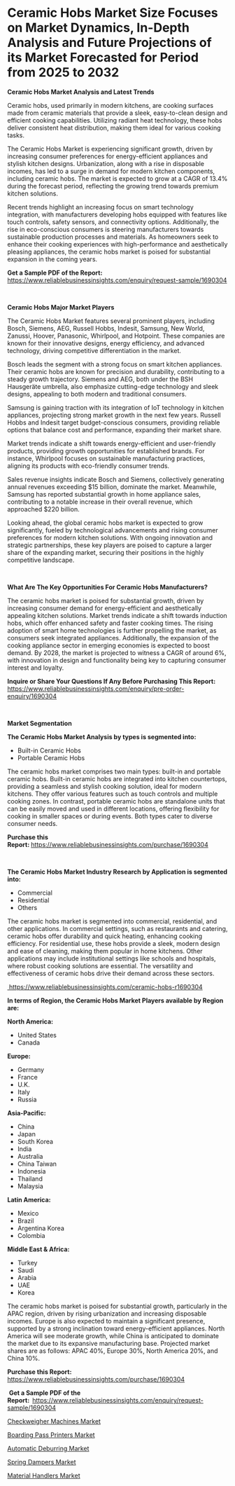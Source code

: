 <p><h1>Ceramic Hobs Market Size Focuses on Market Dynamics, In-Depth Analysis and Future Projections of its Market Forecasted for Period from 2025 to 2032</h1></p><p><strong>Ceramic Hobs Market Analysis and Latest Trends</strong></p>
<p><p>Ceramic hobs, used primarily in modern kitchens, are cooking surfaces made from ceramic materials that provide a sleek, easy-to-clean design and efficient cooking capabilities. Utilizing radiant heat technology, these hobs deliver consistent heat distribution, making them ideal for various cooking tasks.</p><p>The Ceramic Hobs Market is experiencing significant growth, driven by increasing consumer preferences for energy-efficient appliances and stylish kitchen designs. Urbanization, along with a rise in disposable incomes, has led to a surge in demand for modern kitchen components, including ceramic hobs. The market is expected to grow at a CAGR of 13.4% during the forecast period, reflecting the growing trend towards premium kitchen solutions.</p><p>Recent trends highlight an increasing focus on smart technology integration, with manufacturers developing hobs equipped with features like touch controls, safety sensors, and connectivity options. Additionally, the rise in eco-conscious consumers is steering manufacturers towards sustainable production processes and materials. As homeowners seek to enhance their cooking experiences with high-performance and aesthetically pleasing appliances, the ceramic hobs market is poised for substantial expansion in the coming years.</p></p>
<p><strong>Get a Sample PDF of the Report:&nbsp;</strong> <a href="https://www.reliablebusinessinsights.com/enquiry/request-sample/1690304?utm_campaign=1847&utm_medium=2&utm_source=Github&utm_content=ia&utm_term=19022025&utm_id=ceramic-hobs">https://www.reliablebusinessinsights.com/enquiry/request-sample/1690304</a></p>
<p>&nbsp;</p>
<p><strong>Ceramic Hobs Major Market Players</strong></p>
<p><p>The Ceramic Hobs Market features several prominent players, including Bosch, Siemens, AEG, Russell Hobbs, Indesit, Samsung, New World, Zanussi, Hoover, Panasonic, Whirlpool, and Hotpoint. These companies are known for their innovative designs, energy efficiency, and advanced technology, driving competitive differentiation in the market.</p><p>Bosch leads the segment with a strong focus on smart kitchen appliances. Their ceramic hobs are known for precision and durability, contributing to a steady growth trajectory. Siemens and AEG, both under the BSH Hausgeräte umbrella, also emphasize cutting-edge technology and sleek designs, appealing to both modern and traditional consumers.</p><p>Samsung is gaining traction with its integration of IoT technology in kitchen appliances, projecting strong market growth in the next few years. Russell Hobbs and Indesit target budget-conscious consumers, providing reliable options that balance cost and performance, expanding their market share.</p><p>Market trends indicate a shift towards energy-efficient and user-friendly products, providing growth opportunities for established brands. For instance, Whirlpool focuses on sustainable manufacturing practices, aligning its products with eco-friendly consumer trends.</p><p>Sales revenue insights indicate Bosch and Siemens, collectively generating annual revenues exceeding $15 billion, dominate the market. Meanwhile, Samsung has reported substantial growth in home appliance sales, contributing to a notable increase in their overall revenue, which approached $220 billion.</p><p>Looking ahead, the global ceramic hobs market is expected to grow significantly, fueled by technological advancements and rising consumer preferences for modern kitchen solutions. With ongoing innovation and strategic partnerships, these key players are poised to capture a larger share of the expanding market, securing their positions in the highly competitive landscape.</p></p>
<p>&nbsp;</p>
<p><strong>What Are The Key Opportunities For Ceramic Hobs Manufacturers?</strong></p>
<p><p>The ceramic hobs market is poised for substantial growth, driven by increasing consumer demand for energy-efficient and aesthetically appealing kitchen solutions. Market trends indicate a shift towards induction hobs, which offer enhanced safety and faster cooking times. The rising adoption of smart home technologies is further propelling the market, as consumers seek integrated appliances. Additionally, the expansion of the cooking appliance sector in emerging economies is expected to boost demand. By 2028, the market is projected to witness a CAGR of around 6%, with innovation in design and functionality being key to capturing consumer interest and loyalty.</p></p>
<p><strong>Inquire or Share Your Questions If Any Before Purchasing This Report:</strong> <a href="https://www.reliablebusinessinsights.com/enquiry/pre-order-enquiry/1690304?utm_campaign=1847&utm_medium=2&utm_source=Github&utm_content=ia&utm_term=19022025&utm_id=ceramic-hobs">https://www.reliablebusinessinsights.com/enquiry/pre-order-enquiry/1690304</a></p>
<p>&nbsp;</p>
<p><strong>Market Segmentation</strong></p>
<p><strong>The Ceramic Hobs Market Analysis by types is segmented into:</strong></p>
<p><ul><li>Built-in Ceramic Hobs</li><li>Portable Ceramic Hobs</li></ul></p>
<p><p>The ceramic hobs market comprises two main types: built-in and portable ceramic hobs. Built-in ceramic hobs are integrated into kitchen countertops, providing a seamless and stylish cooking solution, ideal for modern kitchens. They offer various features such as touch controls and multiple cooking zones. In contrast, portable ceramic hobs are standalone units that can be easily moved and used in different locations, offering flexibility for cooking in smaller spaces or during events. Both types cater to diverse consumer needs.</p></p>
<p><strong>Purchase this Report:&nbsp;</strong><a href="https://www.reliablebusinessinsights.com/purchase/1690304?utm_campaign=1847&utm_medium=2&utm_source=Github&utm_content=ia&utm_term=19022025&utm_id=ceramic-hobs">https://www.reliablebusinessinsights.com/purchase/1690304</a></p>
<p>&nbsp;</p>
<p><strong>The Ceramic Hobs Market Industry Research by Application is segmented into:</strong></p>
<p><ul><li>Commercial</li><li>Residential</li><li>Others</li></ul></p>
<p><p>The ceramic hobs market is segmented into commercial, residential, and other applications. In commercial settings, such as restaurants and catering, ceramic hobs offer durability and quick heating, enhancing cooking efficiency. For residential use, these hobs provide a sleek, modern design and ease of cleaning, making them popular in home kitchens. Other applications may include institutional settings like schools and hospitals, where robust cooking solutions are essential. The versatility and effectiveness of ceramic hobs drive their demand across these sectors.</p></p>
<p><a href="https://www.reliablebusinessinsights.com/ceramic-hobs-r1690304?utm_campaign=1847&utm_medium=2&utm_source=Github&utm_content=ia&utm_term=19022025&utm_id=ceramic-hobs">&nbsp;https://www.reliablebusinessinsights.com/ceramic-hobs-r1690304</a></p>
<p><strong>In terms of Region, the Ceramic Hobs Market Players available by Region are:</strong></p>
<p>
    <p> <strong> North America: </strong>
        <ul>
            <li>United States</li>
            <li>Canada</li>
        </ul>
        </p> 
    <p> <strong> Europe: </strong>
        <ul>
            <li>Germany</li>
            <li>France</li>
            <li>U.K.</li>
            <li>Italy</li>
            <li>Russia</li>
        </ul>
        </p> 
    <p> <strong> Asia-Pacific: </strong>
        <ul>
            <li>China</li>
            <li>Japan</li>
            <li>South Korea</li>
            <li>India</li>
            <li>Australia</li>
            <li>China Taiwan</li>
            <li>Indonesia</li>
            <li>Thailand</li>
            <li>Malaysia</li>
        </ul>
        </p> 
    <p> <strong> Latin America: </strong>
        <ul>
            <li>Mexico</li>
            <li>Brazil</li>
            <li>Argentina Korea</li>
            <li>Colombia</li>
        </ul>
        </p> 
    <p> <strong> Middle East & Africa: </strong>
        <ul>
            <li>Turkey</li>
            <li>Saudi</li>
            <li>Arabia</li>
            <li>UAE</li>
            <li>Korea</li>
        </ul>
    </p>
    </p>
<p><p>The ceramic hobs market is poised for substantial growth, particularly in the APAC region, driven by rising urbanization and increasing disposable incomes. Europe is also expected to maintain a significant presence, supported by a strong inclination toward energy-efficient appliances. North America will see moderate growth, while China is anticipated to dominate the market due to its expansive manufacturing base. Projected market shares are as follows: APAC 40%, Europe 30%, North America 20%, and China 10%.</p></p>
<p><strong>Purchase this Report: </strong><a href="https://www.reliablebusinessinsights.com/purchase/1690304?utm_campaign=1847&utm_medium=2&utm_source=Github&utm_content=ia&utm_term=19022025&utm_id=ceramic-hobs">https://www.reliablebusinessinsights.com/purchase/1690304</a></p>
<p>&nbsp;<strong>Get a Sample PDF of the Report:&nbsp;&nbsp;</strong><a href="https://www.reliablebusinessinsights.com/enquiry/request-sample/1690304?utm_campaign=1847&utm_medium=2&utm_source=Github&utm_content=ia&utm_term=19022025&utm_id=ceramic-hobs">https://www.reliablebusinessinsights.com/enquiry/request-sample/1690304</a></p>
<p><strong></strong></p>
<p><p><a href="https://github.com/feeqahrndz/Market-Research-Report-List-1/blob/main/checkweigher-machines-market.md?utm_campaign=1847&utm_medium=2&utm_source=Github&utm_content=ia&utm_term=19022025&utm_id=ceramic-hobs">Checkweigher Machines Market</a></p><p><a href="https://github.com/taxyevgwlle/Market-Research-Report-List-1/blob/main/boarding-pass-printers-market.md?utm_campaign=1847&utm_medium=2&utm_source=Github&utm_content=ia&utm_term=19022025&utm_id=ceramic-hobs">Boarding Pass Printers Market</a></p><p><a href="https://github.com/donkalucine10/Market-Research-Report-List-1/blob/main/automatic-deburring-market.md?utm_campaign=1847&utm_medium=2&utm_source=Github&utm_content=ia&utm_term=19022025&utm_id=ceramic-hobs">Automatic Deburring Market</a></p><p><a href="https://github.com/elodielamto06/Market-Research-Report-List-1/blob/main/spring-dampers-market.md?utm_campaign=1847&utm_medium=2&utm_source=Github&utm_content=ia&utm_term=19022025&utm_id=ceramic-hobs">Spring Dampers Market</a></p><p><a href="https://github.com/shrebasokib/Market-Research-Report-List-1/blob/main/material-handlers-market.md?utm_campaign=1847&utm_medium=2&utm_source=Github&utm_content=ia&utm_term=19022025&utm_id=ceramic-hobs">Material Handlers Market</a></p></p>